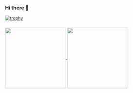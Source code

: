 ### Hi there 👋

[![trophy](https://github-profile-trophy.vercel.app/?username=yamaqo&title=Commits,Experience&theme=onedark)](https://github.com/ryo-ma/github-profile-trophy)

### 
<a href="https://github.com/anuraghazra/github-readme-stats">
  <img height=200 align="center" src="https://github-readme-stats-git-main-yamaqos-projects.vercel.app/api?username=yamaqo&theme=merko" />
</a>
<a href="https://github.com/anuraghazra/convoychat">
  <img height=200 align="center" src="https://github-readme-stats-git-main-yamaqos-projects.vercel.app/api/top-langs?username=yamaqo&layout=compact&langs_count=8&card_width=320&theme=merko" />
</a>

<!--
- 🔭 I’m currently working on 
- 🌱 I’m currently learning ...
- 👯 I’m looking to collaborate on ...
- 🤔 I’m looking for help with ...
- 💬 Ask me about ...
- 📫 How to reach me: ...
- 😄 Pronouns: ...
- ⚡ Fun fact: ...
--!>
